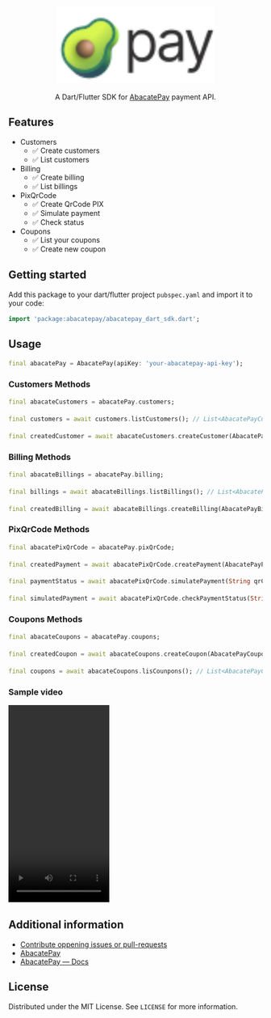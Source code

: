 <div align='center'>
    <img src='https://raw.githubusercontent.com/feliperfdev/abacatepay-dart-sdk/refs/heads/main/assets/logo.svg' height=150/>
</div>

<div align='center'>
<br/>
A Dart/Flutter SDK for <a href='https://www.abacatepay.com/'>AbacatePay</a> payment API. 
</div>

## Features

- Customers
  - ✅ Create customers
  - ✅ List customers
- Billing
  - ✅ Create billing
  - ✅ List billings
- PixQrCode
  - ✅ Create QrCode PIX
  - ✅ Simulate payment
  - ✅ Check status
- Coupons
  - ✅ List your coupons
  - ✅ Create new coupon

## Getting started

Add this package to your dart/flutter project `pubspec.yaml` and import it to your code:

```dart
import 'package:abacatepay/abacatepay_dart_sdk.dart';
```

## Usage

```dart
final abacatePay = AbacatePay(apiKey: 'your-abacatepay-api-key');
```

### Customers Methods

```dart
final abacateCustomers = abacatePay.customers;

final customers = await customers.listCustomers(); // List<AbacatePayCustomerResponse>

final createdCustomer = await abacateCustomers.createCustomer(AbacatePayCustomerData); // AbacatePayCustomerResponse
```

### Billing Methods

```dart
final abacateBillings = abacatePay.billing;

final billings = await abacateBillings.listBillings(); // List<AbacatePayBillingResponse>

final createdBilling = await abacateBillings.createBilling(AbacatePayBillingData); // AbacatePayBillingResponse
```

### PixQrCode Methods

```dart
final abacatePixQrCode = abacatePay.pixQrCode;

final createdPayment = await abacatePixQrCode.createPayment(AbacatePayPixQrCodeData); // List<AbacatePayPixQrCodeResponse>

final paymentStatus = await abacatePixQrCode.simulatePayment(String qrCodePixID); // AbacatePayPixQrCodeStatusResponse

final simulatedPayment = await abacatePixQrCode.checkPaymentStatus(String qrCodePixID); // AbacatePayPixQrCodeStatusResponse
```

### Coupons Methods

```dart
final abacateCoupons = abacatePay.coupons;

final createdCoupon = await abacateCoupons.createCoupon(AbacatePayCouponData); // AbacatePayCouponResponse

final coupons = await abacateCoupons.lisCounpons(); // List<AbacatePayCouponResponse>
```

### Sample video

<video src="https://github.com/feliperfdev/abacatepay-dart-sdk/raw/refs/heads/main/assets/sample.mp4" width="200" height="390" controls></video>

## Additional information

- [Contribute oppening issues or pull-requests](https://github.com/feliperfdev/abacatepay-dart-sdk)
- [AbacatePay](https://www.abacatepay.com/)
- [AbacatePay — Docs](https://docs.abacatepay.com/pages/introduction)

## License

Distributed under the MIT License. See `LICENSE` for more information.
